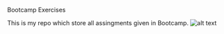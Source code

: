 Bootcamp Exercises

This is my repo which store all assingments given in Bootcamp.
             ![alt text](https://upload.wikimedia.org/wikipedia/commons/7/76/Emoji_u1f468_1f3fc_200d_1f4bb.svg)
